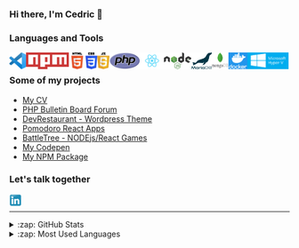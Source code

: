 ### Hi there, I'm Cedric 👋

<!--
**Freecey/Freecey** is a ✨ _special_ ✨ repository because its `README.md` (this file) appears on your GitHub profile.

Here are some ideas to get you started:

- 🔭 I’m currently working on ...
- 🌱 I’m currently learning ...
- 👯 I’m looking to collaborate on ...
- 🤔 I’m looking for help with ...
- 💬 Ask me about ...
- 📫 How to reach me: ...
- 😄 Pronouns: ...
- ⚡ Fun fact: ...
-->


### Languages and Tools

<img align="left" alt="Visual Studio Code" height="30px" src="https://github.com/Freecey/Freecey/raw/master/img/vscode.png" />
<img align="left" alt="NPM" height="30px" src="https://github.com/Freecey/Freecey/raw/master/img/Npm-logo.svg" />
<img align="left" alt="HTML5" height="30px" src="https://github.com/Freecey/Freecey/raw/master/img/HTML5_logo_and_wordmark.svg" />
<img align="left" alt="CSS3" height="30px" src="https://github.com/Freecey/Freecey/raw/master/img/CSS3_logo_and_wordmark.svg" />
<img align="left" alt="JavaScript" height="30px" src="https://github.com/Freecey/Freecey/raw/master/img/Javascript-shield.svg" />
<img align="left" alt="PHP" height="30px" src="https://github.com/Freecey/Freecey/raw/master/img/PHP-logo.svg" />
<img align="left" alt="React" height="30px" src="https://github.com/Freecey/Freecey/raw/master/img/React-icon.svg" />
<img align="left" alt="Node.js" height="30px" src="https://github.com/Freecey/Freecey/raw/master/img/Node.js_logo.svg" />
<img align="left" alt="MariaSQL" height="30px" src="https://github.com/Freecey/Freecey/raw/master/img/mariadb-logo-vert_blue-transparent.png" />
<img align="left" alt="MongoDB" height="30px" src="https://github.com/Freecey/Freecey/raw/master/img/mongodb.png" />
<img align="left" alt="Docker" height="30px" src="https://github.com/Freecey/Freecey/raw/master/img/Docker-Logo-White-RGB_Vertical-BG_0.png" />
<img align="left" alt="Hyper-V" height="30px" src="https://github.com/Freecey/Freecey/raw/master/img/Hyper-V2.jpg" />

<br />

### Some of my projects
- [My CV](https://www.audrit.be/)
- [PHP Bulletin Board Forum](https://bbs-queen.neant.be/)
- [DevRestaurant - Wordpress Theme](https://www.devrest.me/)
- [Pomodoro React Apps](https://pomodoro.neant.be/)
- [BattleTree - NODEjs/React Games](http://battletree.neant.be/)
- [My Codepen](https://codepen.io/freecey)
- [My NPM Package](https://www.npmjs.com/~freecey)


### Let's talk together
[<img align="left" alt="holisitc_developer | LinkedIn" width="22px" src="https://github.com/Freecey/Freecey/raw/master/img/Linkedin_icon.svg" />][linkedin]

<br />

___

<details>
  <summary>:zap: GitHub Stats</summary>

  <img align="left" alt="Freecey's GitHub Stats" src="https://github-readme-stats.vercel.app/api?username=freecey&show_icons=true&hide_border=true" />

</details>

<details>
  <summary>:zap: Most Used Languages</summary>

<img align="left" alt="Freecey's GitHub Top Languages" src="https://github-readme-stats.vercel.app/api/top-langs/?username=freecey" />

</details>

[linkedin]: https://www.linkedin.com/in/cedric-audrit/
